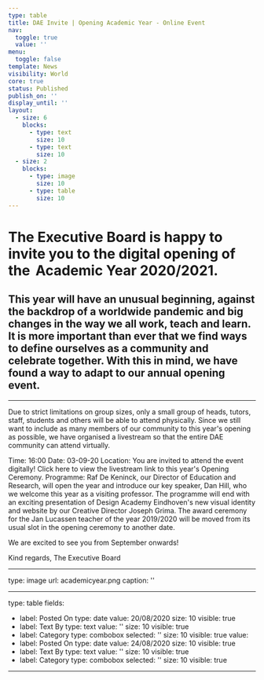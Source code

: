 ```yaml
---
type: table
title: DAE Invite | Opening Academic Year - Online Event
nav:
  toggle: true
  value: ''
menu:
  toggle: false
template: News
visibility: World
core: true
status: Published
publish_on: ''
display_until: ''
layout:
  - size: 6
    blocks:
      - type: text
        size: 10
      - type: text
        size: 10
  - size: 2
    blocks:
      - type: image
        size: 10
      - type: table
        size: 10
---
```


# The Executive Board is happy to invite you to the digital opening of the  Academic Year 2020/2021.

## This year will have an unusual beginning, against the backdrop of a worldwide pandemic and big changes in the way we all work, teach and learn. It is more important than ever that we find ways to define ourselves as a community and celebrate together. With this in mind, we have found a way to adapt to our annual opening event.

---

Due to strict limitations on group sizes, only a small group of heads, tutors, staff, students and others will be able to attend physically. Since we still want to include as many members of our community to this year's opening as possible, we have organised a livestream so that the entire DAE community can attend virtually. 

Time: 16:00
Date: 03-09-20
Location: You are invited to attend the event digitally! Click here to view the livestream link to this year's Opening Ceremony.
Programme: Raf De Keninck, our Director of Education and Research, will open the year and introduce our key speaker, Dan Hill, who we welcome this year as a visiting professor. The programme will end with an exciting presentation of Design Academy Eindhoven's new visual identity and website by our Creative Director Joseph Grima. The award ceremony for the Jan Lucassen teacher of the year 2019/2020 will be moved from its usual slot in the opening ceremony to another date.
 
We are excited to see you from September onwards!

Kind regards,
The Executive Board

---

type: image
url: academicyear.png
caption: ''

---

type: table
fields:
  - label: Posted On
    type: date
    value: 20/08/2020
    size: 10
    visible: true
  - label: Text By
    type: text
    value: ''
    size: 10
    visible: true
  - label: Category
    type: combobox
    selected: ''
    size: 10
    visible: true
value:
  - label: Posted On
    type: date
    value: 24/08/2020
    size: 10
    visible: true
  - label: Text By
    type: text
    value: ''
    size: 10
    visible: true
  - label: Category
    type: combobox
    selected: ''
    size: 10
    visible: true

---

